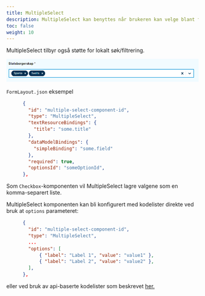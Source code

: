 ```yaml
---
title: MultipleSelect 
description: MultipleSelect kan benyttes når brukeren kan velge blant flere valg
toc: false
weight: 10
---
```


MultipleSelect tilbyr også støtte for lokalt søk/filtrering.

![MultipleSelect eksempel](multipleSelect-example.png "MultipleSelect eksempel")

`FormLayout.json` eksempel

```json
      {
        "id": "multiple-select-component-id",
        "type": "MultipleSelect",
        "textResourceBindings": {
          "title": "some.title"
        },
        "dataModelBindings": {
          "simpleBinding": "some.field"
        },
        "required": true,
        "optionsId": "someOptionId",
      },
```

Som `Checkbox`-komponenten vil MultipleSelect lagre valgene som en komma-separert liste.

MultipleSelect komponenten kan bli konfigurert med kodelister direkte ved bruk at `options` parameteret:

```json
      {
        "id": "multiple-select-component-id",
        "type": "MultipleSelect",
        ...
        "options": [
            { "label": "Label 1", "value": "value1" },
            { "label": "Label 2", "value": "value2" },
        ],
      },
```

 eller ved bruk av api-baserte kodelister som beskrevet [her.](../../../data/options/)
 